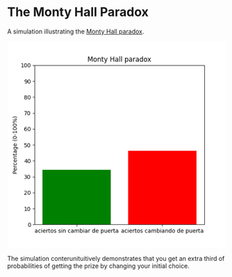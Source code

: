# The Monty Hall Paradox

A simulation illustrating the [Monty Hall paradox](https://en.wikipedia.org/wiki/Monty_Hall_problem).

![Simulation results](docs/paradox_result.png)

The simulation conterunituitively demonstrates that you get an extra third of probabilities of getting the prize by changing your initial choice.
